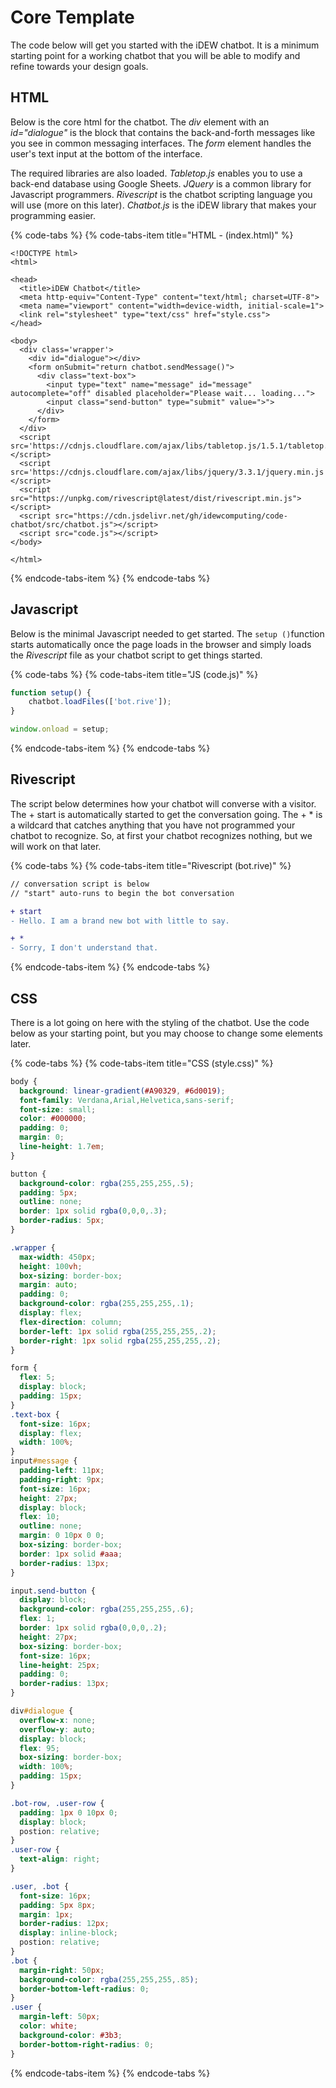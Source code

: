 # Core Template

The code below will get you started with the iDEW chatbot. It is a minimum starting point for a working chatbot that you will be able to modify and refine towards your design goals.

## HTML

Below is the core html for the chatbot. The _div_ element with an _id="dialogue"_ is the block that contains the back-and-forth messages like you see in common messaging interfaces. The _form_ element handles the user's text input at the bottom of the interface. 

The required libraries are also loaded. _Tabletop.js_ enables you to use a back-end database using Google Sheets. _JQuery_ is a common library for Javascript programmers. _Rivescript_ is the chatbot scripting language you will use \(more on this later\). _Chatbot.js_ is the iDEW library that makes your programming easier.

{% code-tabs %}
{% code-tabs-item title="HTML - \(index.html\)" %}
```markup
<!DOCTYPE html>
<html>

<head>
  <title>iDEW Chatbot</title>
  <meta http-equiv="Content-Type" content="text/html; charset=UTF-8">
  <meta name="viewport" content="width=device-width, initial-scale=1">
  <link rel="stylesheet" type="text/css" href="style.css">
</head>

<body>
  <div class='wrapper'>
    <div id="dialogue"></div>
    <form onSubmit="return chatbot.sendMessage()">
      <div class="text-box">
        <input type="text" name="message" id="message" autocomplete="off" disabled placeholder="Please wait... loading...">
        <input class="send-button" type="submit" value=">">
      </div>
    </form>
  </div>
  <script src='https://cdnjs.cloudflare.com/ajax/libs/tabletop.js/1.5.1/tabletop.min.js'></script>
  <script src='https://cdnjs.cloudflare.com/ajax/libs/jquery/3.3.1/jquery.min.js'></script>
  <script src="https://unpkg.com/rivescript@latest/dist/rivescript.min.js"></script>
  <script src="https://cdn.jsdelivr.net/gh/idewcomputing/code-chatbot/src/chatbot.js"></script>
  <script src="code.js"></script>
</body>

</html>
```
{% endcode-tabs-item %}
{% endcode-tabs %}

## Javascript

Below is the minimal Javascript needed to get started. The `setup ()`function starts automatically once the page loads in the browser and simply loads the _Rivescript_ file as your chatbot script to get things started.

{% code-tabs %}
{% code-tabs-item title="JS \(code.js\)" %}
```javascript
function setup() {
	chatbot.loadFiles(['bot.rive']);
}

window.onload = setup;
```
{% endcode-tabs-item %}
{% endcode-tabs %}

## Rivescript

The script below determines how your chatbot will converse with a visitor. The + start is automatically started to get the conversation going. The + \* is a wildcard that catches anything that you have not programmed your chatbot to recognize. So, at first your chatbot recognizes nothing, but we will work on that later.

{% code-tabs %}
{% code-tabs-item title="Rivescript \(bot.rive\)" %}
```diff
// conversation script is below
// "start" auto-runs to begin the bot conversation 

+ start 
- Hello. I am a brand new bot with little to say.

+ *
- Sorry, I don't understand that.
```
{% endcode-tabs-item %}
{% endcode-tabs %}

## CSS

There is a lot going on here with the styling of the chatbot. Use the code below as your starting point, but you may choose to change some elements later.

{% code-tabs %}
{% code-tabs-item title="CSS \(style.css\)" %}
```css
body {
  background: linear-gradient(#A90329, #6d0019);
  font-family: Verdana,Arial,Helvetica,sans-serif;
  font-size: small;
  color: #000000;
  padding: 0;
  margin: 0;
  line-height: 1.7em;
}

button {
  background-color: rgba(255,255,255,.5);
  padding: 5px;
  outline: none;
  border: 1px solid rgba(0,0,0,.3);
  border-radius: 5px;
}

.wrapper {
  max-width: 450px;
  height: 100vh;
  box-sizing: border-box;
  margin: auto;
  padding: 0;
  background-color: rgba(255,255,255,.1);
  display: flex;
  flex-direction: column;
  border-left: 1px solid rgba(255,255,255,.2);
  border-right: 1px solid rgba(255,255,255,.2);
}

form {
  flex: 5;
  display: block;
  padding: 15px;
}
.text-box {
  font-size: 16px;
  display: flex;
  width: 100%;
}
input#message {
  padding-left: 11px;
  padding-right: 9px;
  font-size: 16px;
  height: 27px;
  display: block;
  flex: 10;
  outline: none;
  margin: 0 10px 0 0;
  box-sizing: border-box;
  border: 1px solid #aaa;
  border-radius: 13px;
}

input.send-button {
  display: block;
  background-color: rgba(255,255,255,.6);
  flex: 1;
  border: 1px solid rgba(0,0,0,.2);
  height: 27px;
  box-sizing: border-box;
  font-size: 16px;
  line-height: 25px;
  padding: 0;
  border-radius: 13px;
}

div#dialogue {
  overflow-x: none;
  overflow-y: auto;
  display: block;
  flex: 95;
  box-sizing: border-box;
  width: 100%;
  padding: 15px;
}

.bot-row, .user-row {
  padding: 1px 0 10px 0;
  display: block;
  postion: relative;
}
.user-row {
  text-align: right;
}

.user, .bot {
  font-size: 16px;
  padding: 5px 8px;
  margin: 1px;
  border-radius: 12px;
  display: inline-block;
  postion: relative;
}
.bot {
  margin-right: 50px;
  background-color: rgba(255,255,255,.85);
  border-bottom-left-radius: 0;
}
.user {
  margin-left: 50px;
  color: white;
  background-color: #3b3; 
  border-bottom-right-radius: 0;
}
```
{% endcode-tabs-item %}
{% endcode-tabs %}

